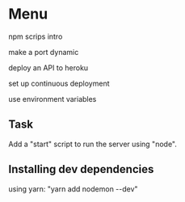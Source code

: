 # Menu

npm scrips intro

make a port dynamic

deploy an API to heroku

set up continuous deployment

use environment variables

## Task

Add a "start" script to run the server using "node".

## Installing dev dependencies

using yarn: "yarn add nodemon --dev"
